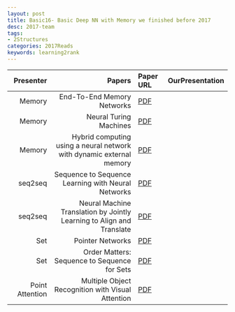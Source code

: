 ```yaml
---
layout: post
title: Basic16- Basic Deep NN with Memory we finished before 2017 
desc: 2017-team
tags:
- 2Structures
categories: 2017Reads
keywords: learning2rank 
---
```



| Presenter | Papers | Paper URL| OurPresentation |
| -----: | ---------------------------: | :----- | :----- |
| Memory | End-To-End Memory Networks  | [PDF](https://arxiv.org/abs/1503.08895) |  |
| Memory | Neural Turing Machines | [PDF](https://arxiv.org/abs/1410.5401) |  |
| Memory |Hybrid computing using a neural network with dynamic external memory | [PDF](https://www.nature.com/articles/nature20101) |  |
| seq2seq | Sequence to Sequence Learning with Neural Networks  | [PDF](http://papers.nips.cc/paper/5346-sequence-to-sequence-learning-with-neural) |  |
| seq2seq | Neural Machine Translation by Jointly Learning to Align and Translate | [PDF](https://arxiv.org/abs/1409.0473) |  |
| Set | Pointer Networks  | [PDF](https://arxiv.org/abs/1506.03134) |  |
| Set | Order Matters: Sequence to Sequence for Sets | [PDF](https://arxiv.org/abs/1511.06391) |  |
| Point Attention | Multiple Object Recognition with Visual Attention | [PDF](https://arxiv.org/abs/1412.7755) |  |


 